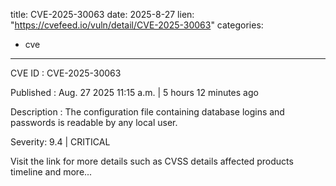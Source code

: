  
title: CVE-2025-30063
date: 2025-8-27
lien: "https://cvefeed.io/vuln/detail/CVE-2025-30063"
categories:
  - cve
---

CVE ID : CVE-2025-30063

Published :  Aug. 27
2025
11:15 a.m. | 5 hours
12 minutes ago

Description : The configuration file containing database logins and passwords is readable by any local user.

Severity: 9.4 | CRITICAL

Visit the link for more details
such as CVSS details
affected products
timeline
and more...
